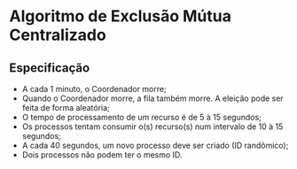 # Algoritmo de Exclusão Mútua Centralizado
## Especificação
- A cada 1 minuto, o Coordenador morre;
- Quando o Coordenador morre, a fila também morre. A eleição pode ser feita de forma aleatória;
- O tempo de processamento de um recurso é de 5 à 15 segundos;
- Os processos tentam consumir o(s) recurso(s) num intervalo de 10 à 15 segundos;
- A cada 40 segundos, um novo processo deve ser criado (ID randômico);
- Dois processos não podem ter o mesmo ID.
